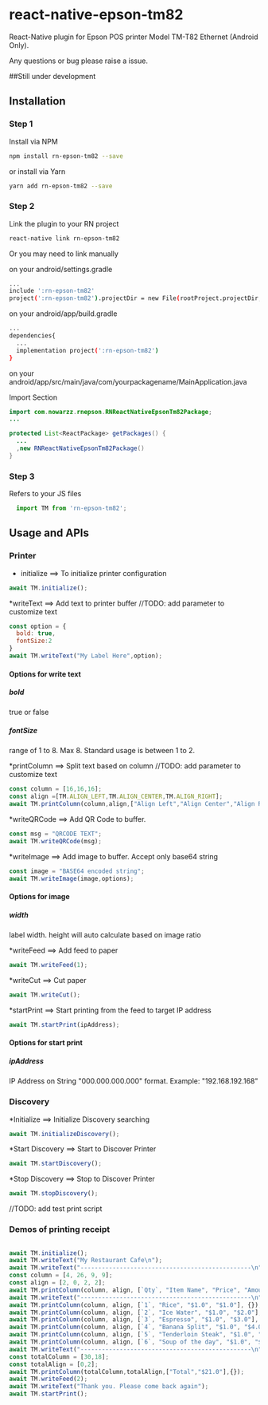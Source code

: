 # react-native-epson-tm82
React-Native plugin for Epson POS printer Model TM-T82 Ethernet (Android Only).

Any questions or bug please raise a issue.

##Still under development

## Installation
### Step 1 ###
Install via NPM 
```bash
npm install rn-epson-tm82 --save
```

or install via Yarn
```bash 
yarn add rn-epson-tm82 --save
```

### Step 2 ###
Link the plugin to your RN project
```bash
react-native link rn-epson-tm82
```

Or you may need to link manually

on your android/settings.gradle
```bash
...
include ':rn-epson-tm82'
project(':rn-epson-tm82').projectDir = new File(rootProject.projectDir, '../node_modules/rn-epson-tm82/android')
```

on your android/app/build.gradle
```bash
...
dependencies{
  ...
  implementation project(':rn-epson-tm82')
}
```

on your android/app/src/main/java/com/yourpackagename/MainApplication.java

Import Section
```Java
import com.nowarzz.rnepson.RNReactNativeEpsonTm82Package;
...

protected List<ReactPackage> getPackages() {
  ...
  ,new RNReactNativeEpsonTm82Package()
}
```

### Step 3 ###
Refers to your JS files
```javascript
  import TM from 'rn-epson-tm82';
```

## Usage and APIs ##

### Printer ###
* initialize ==> To initialize printer configuration
```javascript
await TM.initialize();
```

*writeText ==> Add text to printer buffer
//TODO: add parameter to customize text
```javascript
const option = {
  bold: true,
  fontSize:2
}
await TM.writeText("My Label Here",option);
```
#### Options for write text ####
##### bold #####
  true or false
##### fontSize #####
  range of 1 to 8. Max 8. Standard usage is between 1 to 2.


*printColumn ==> Split text based on column
//TODO: add parameter to customize text
```javascript
const column = [16,16,16];
const align =[TM.ALIGN_LEFT,TM.ALIGN_CENTER,TM.ALIGN_RIGHT];
await TM.printColumn(column,align,["Align Left","Align Center","Align Right"],{});

```

*writeQRCode ==> Add QR Code to buffer.
```javascript
const msg = "QRCODE TEXT";
await TM.writeQRCode(msg);
```

*writeImage ==> Add image to buffer. Accept only base64 string
```javascript
const image = "BASE64 encoded string";
await TM.writeImage(image,options);
```
#### Options for image ####
##### width #####
  label width. height will auto calculate based on image ratio

*writeFeed ==> Add feed to paper
```javascript
await TM.writeFeed(1);
```

*writeCut ==> Cut paper
```javascript
await TM.writeCut();
```

*startPrint ==> Start printing from the feed to target IP address
```javascript
await TM.startPrint(ipAddress);
```
#### Options for start print ####
##### ipAddress #####
  IP Address on String "000.000.000.000" format. Example:  "192.168.192.168"

### Discovery ###
*Initialize ==> Initialize Discovery searching
```javascript
await TM.initializeDiscovery();
```

*Start Discovery ==> Start to Discover Printer
```javascript
await TM.startDiscovery();
```

*Stop Discovery ==> Stop to Discover Printer
```javascript
await TM.stopDiscovery();
```

//TODO: add test print script

### Demos of printing receipt ###
```javascript

await TM.initialize();
await TM.writeText("My Restaurant Cafe\n");
await TM.writeText("------------------------------------------------\n");
const column = [4, 26, 9, 9];
const align = [2, 0, 2, 2];
await TM.printColumn(column, align, [`Qty`, "Item Name", "Price", "Amount"], {});
await TM.writeText("------------------------------------------------\n");
await TM.printColumn(column, align, [`1`, "Rice", "$1.0", "$1.0"], {});
await TM.printColumn(column, align, [`2`, "Ice Water", "$1.0", "$2.0"], {});
await TM.printColumn(column, align, [`3`, "Espresso", "$1.0", "$3.0"], {});
await TM.printColumn(column, align, [`4`, "Banana Split", "$1.0", "$4.0"], {});
await TM.printColumn(column, align, [`5`, "Tenderloin Steak", "$1.0", "$5.0"], {});
await TM.printColumn(column, align, [`6`, "Soup of the day", "$1.0", "$6.0"], {});
await TM.writeText("------------------------------------------------\n");
const totalColumn = [30,18];
const totalAlign = [0,2];
await TM.printColumn(totalColumn,totalAlign,["Total","$21.0"],{});
await TM.writeFeed(2);
await TM.writeText("Thank you. Please come back again");
await TM.startPrint();
```